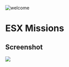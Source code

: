 ![welcome](https://www.dutch-players.nl/wp-content/uploads/2020/06/dutchplayers_welcome-1024x64.png)
# ESX Missions

## Screenshot
![](https://cdn.discordapp.com/attachments/744573770097754253/748979930158858280/20200828205818_1.jpg)
